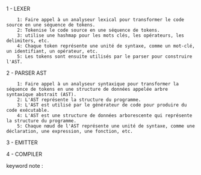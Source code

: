 1 - LEXER

        1: Faire appel à un analyseur lexical pour transformer le code source en une séquence de tokens.
        2: Tokenise le code source en une séquence de tokens.
        3: utilise une hashmap pour les mots clés, les opérateurs, les delimiters, etc.
        4: Chaque token représente une unité de syntaxe, comme un mot-clé, un identifiant, un opérateur, etc.
        5: Les tokens sont ensuite utilisés par le parser pour construire l'AST.
    

2 - PARSER AST
    
        1: Faire appel à un analyseur syntaxique pour transformer la séquence de tokens en une structure de données appelée arbre syntaxique abstrait (AST).
        2: L'AST représente la structure du programme.
        3: L'AST est utilisé par le générateur de code pour produire du code exécutable.
        4: L'AST est une structure de données arborescente qui représente la structure du programme.
        5: Chaque nœud de l'AST représente une unité de syntaxe, comme une déclaration, une expression, une fonction, etc.



3 - EMITTER


4 - COMPILER






keyword note : 

